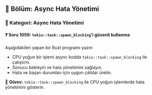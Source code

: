 ## 📘 Bölüm: Async Hata Yönetimi
### 🔹 Kategori: Async Hata Yönetimi
#### ❓ Soru 1059: `tokio::task::spawn_blocking`'i güvenli kullanma

Aşağıdakileri yapan bir Rust programı yazın:

- CPU yoğun bir işlemi async kodda `tokio::task::spawn_blocking` ile çalıştırın.
- Sonucu bekleyin ve hata yönetimini sağlayın.
- Hata ve başarı durumları için uygun çıktılar üretin.

🔧 **Görev:** `tokio::task::spawn_blocking` ile CPU yoğun işlemlerde hata yönetimini gösterin.
